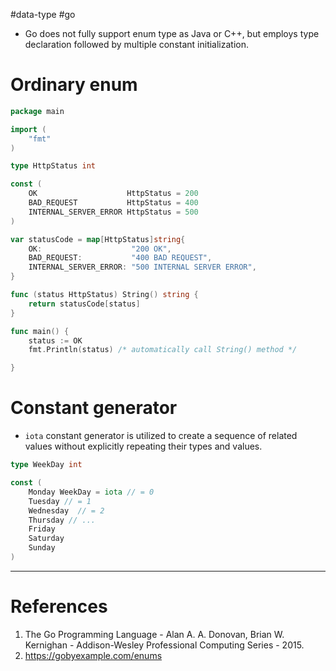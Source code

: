 #data-type #go 

- Go does not fully support enum type as Java or C++, but employs type declaration followed by multiple constant initialization.
# Ordinary enum
```Go title='Enum'
package main

import (
	"fmt"
)

type HttpStatus int

const (
	OK                    HttpStatus = 200
	BAD_REQUEST           HttpStatus = 400
	INTERNAL_SERVER_ERROR HttpStatus = 500
)

var statusCode = map[HttpStatus]string{
	OK:                    "200 OK",
	BAD_REQUEST:           "400 BAD REQUEST",
	INTERNAL_SERVER_ERROR: "500 INTERNAL SERVER ERROR",
}

func (status HttpStatus) String() string {
	return statusCode[status]
}

func main() {
	status := OK
	fmt.Println(status) /* automatically call String() method */

}
```

# Constant generator
- `iota` constant generator is utilized to create a sequence of related values without explicitly repeating their types and values.
```Go title='Constant generator in enum'
type WeekDay int

const (
	Monday WeekDay = iota // = 0
	Tuesday // = 1
	Wednesday  // = 2
	Thursday // ...
	Friday
	Saturday
	Sunday
)

```

---
# References
1. The Go Programming Language - Alan A. A. Donovan, Brian W. Kernighan - Addison-Wesley Professional Computing Series - 2015.
2. https://gobyexample.com/enums